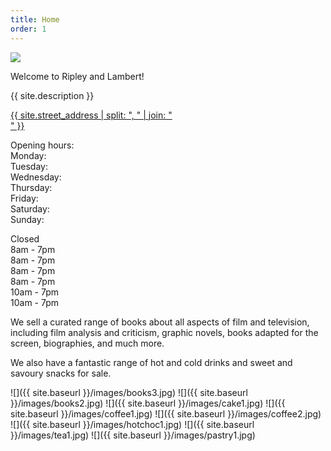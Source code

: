 ```yaml
---
title: Home
order: 1
---
```


<img class="hero" src="{{ site.baseurl }}/images/hero.jpg" />

Welcome to Ripley and Lambert!

{{ site.description }}

<aside>
<a href="{{ site.baseurl}}/find.html">{{ site.street_address | split: ", " | join: "<br />" }}</a>
</aside>

<div id="opening"><p>
Opening hours:<br />
Monday:<br />
Tuesday:<br />
Wednesday:<br />
Thursday:<br />
Friday:<br />
Saturday:<br />
Sunday:
</p>
<p>
Closed<br /> 
8am - 7pm<br />
8am - 7pm<br />
8am - 7pm<br />
8am - 7pm<br />
10am - 7pm<br />
10am - 7pm</p>
</div>

We sell a curated range of books about all aspects of film and television, including film analysis and criticism, graphic novels, books adapted for the screen, biographies, and much more.

We also have a fantastic range of hot and cold drinks and sweet and savoury snacks for sale.

![]({{ site.baseurl }}/images/books3.jpg)
![]({{ site.baseurl }}/images/books2.jpg)
![]({{ site.baseurl }}/images/cake1.jpg)
![]({{ site.baseurl }}/images/coffee1.jpg)
![]({{ site.baseurl }}/images/coffee2.jpg)
![]({{ site.baseurl }}/images/hotchoc1.jpg)
![]({{ site.baseurl }}/images/tea1.jpg)
![]({{ site.baseurl }}/images/pastry1.jpg)
